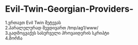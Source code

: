 # Evil-Twin-Georgian-Providers-<br>

1.ვრთავთ Evil Twin შეტევას<br>
2.პარალელურად შევდივართ /tmp/ag1/www/<br>
3.გადმოგვაქვს სასურველი პროვაიდერის სკრიპტი<br>
4.მორჩა<br>
